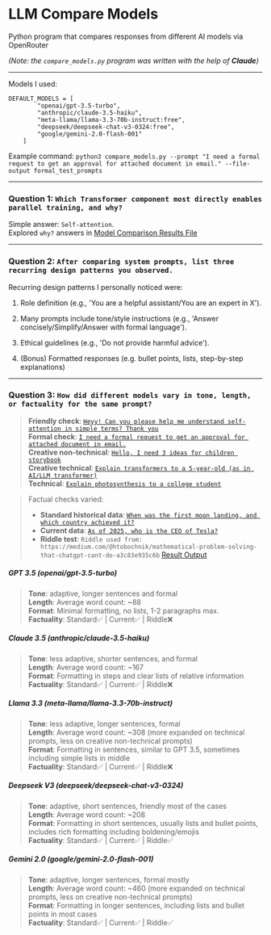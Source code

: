 # LLM Compare Models
Python program that compares responses from different AI models via OpenRouter

<i>(Note: the `compare_models.py` program was written with the help of <b>Claude</b>) </i>


---
Models I used:
```
DEFAULT_MODELS = [
        "openai/gpt-3.5-turbo",
        "anthropic/claude-3.5-haiku",
        "meta-llama/llama-3.3-70b-instruct:free",
        "deepseek/deepseek-chat-v3-0324:free",
        "google/gemini-2.0-flash-001"
    ]
```
Example command: `python3 compare_models.py --prompt "I need a formal request to get an approval for attached document in email." --file-output formal_test_prompts`


---

### Question 1: `Which Transformer component most directly enables parallel training, and why?`

Simple answer: `Self-attention`. \
Explored `why?` answers in [Model Comparison Results File](output/q1_transformer_components.md)

---

### Question 2: `After comparing system prompts, list three recurring design patterns you observed.`

Recurring design patterns I personally noticed were:

1) Role definition (e.g., 'You are a helpful assistant/You are an expert in X').

2) Many prompts include tone/style instructions (e.g., 'Answer concisely/Simplify/Answer with formal language').

3) Ethical guidelines (e.g., 'Do not provide harmful advice').

4) (Bonus) Formatted responses (e.g. bullet points, lists, step-by-step explanations)

---

### Question 3: `How did different models vary in tone, length, or factuality for the same prompt?`

> <b>Friendly check</b>: [`Heyy! Can you please help me understand self-attention in simple terms? Thank you`](output/friendly_test_prompts.md) \
> <b>Formal check</b>: [`I need a formal request to get an approval for attached document in email.`](output/formal_test_prompts.md) \
> <b>Creative non-technical</b>: [`Hello, I need 3 ideas for children storybook`](output/creative_test_prompts.md) \
> <b>Creative technical</b>: [`Explain transformers to a 5‑year‑old (as in AI/LLM transformer)`](output/q4_comparison.md) \
> <b>Technical</b>: [`Explain photosynthesis to a college student`](output/q3_comparison.md)


> Factual checks varied:
> - <b>Standard historical data</b>: [`When was the first moon landing, and which country achieved it?`](output/factual_test_1_prompts.md)
> - <b>Current data</b>: [`As of 2025, who is the CEO of Tesla?`](output/factual_test_2_prompts.md)
> - <b>Riddle test</b>: `Riddle used from: https://medium.com/@htobochnik/mathematical-problem-solving-that-chatgpt-cant-do-a3c83e935c6b` [Result Output](output/solving_riddle_test_prompts.md)


##### <b>GPT 3.5 (openai/gpt-3.5-turbo)</b>

> <b>Tone</b>: adaptive, longer sentences and formal \
> <b>Length</b>: Average word count: ~88 \
> <b>Format</b>: Minimal formatting, no lists, 1-2 paragraphs max. \
> <b>Factuality</b>: Standard✅ | Current✅ | Riddle❌

##### <b>Claude 3.5 (anthropic/claude-3.5-haiku)</b>

> <b>Tone</b>: less adaptive, shorter sentences, and formal \
> <b>Length</b>: Average word count: ~167 \
> <b>Format</b>: Formatting in steps and clear lists of relative information \
> <b>Factuality</b>: Standard✅ | Current✅ | Riddle❌

##### <b>Llama 3.3 (meta-llama/llama-3.3-70b-instruct)</b>

> <b>Tone</b>: less adaptive, longer sentences, formal \
> <b>Length</b>: Average word count: ~308 (more expanded on technical prompts, less on creative non-technical prompts)\
> <b>Format</b>: Formatting in sentences, similar to GPT 3.5, sometimes including simple lists in middle\
> <b>Factuality</b>: Standard✅ | Current✅ | Riddle❌

##### <b>Deepseek V3 (deepseek/deepseek-chat-v3-0324)</b>

> <b>Tone</b>: adaptive, short sentences, friendly most of the cases\
> <b>Length</b>: Average word count: ~208\
> <b>Format</b>: Formatting in short sentences, usually lists and bullet points, includes rich formatting including boldening/emojis\
> <b>Factuality</b>: Standard✅ | Current✅ | Riddle✅

##### <b>Gemini 2.0 (google/gemini-2.0-flash-001)</b>

> <b>Tone</b>: adaptive, longer sentences, formal mostly\
> <b>Length</b>: Average word count: ~460 (more expanded on technical prompts, less on creative non-technical prompts)\
> <b>Format</b>: Formatting in longer sentences, including lists and bullet points in most cases\
> <b>Factuality</b>: Standard✅ | Current✅ | Riddle✅



